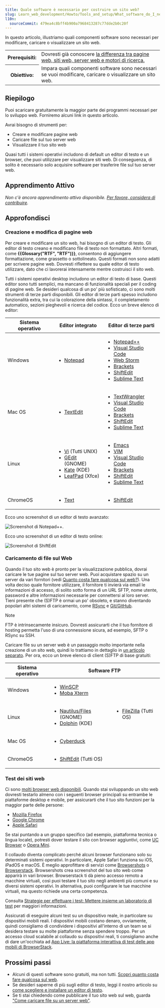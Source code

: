 ```yaml
---
title: Quale software è necessario per costruire un sito web?
slug: Learn_web_development/Howto/Tools_and_setup/What_software_do_I_need
l10n:
  sourceCommit: 479ea4c8bff4b900a7968413287c77dde2b0c20f
---
```


In questo articolo, illustriamo quali componenti software sono necessari per modificare, caricare o visualizzare un sito web.

<table class="standard-table">
  <tbody>
    <tr>
      <th scope="row">Prerequisiti:</th>
      <td>
        Dovresti già conoscere
        <a
          href="/it/docs/Learn_web_development/Getting_started/Environment_setup/Browsing_the_web"
          >la differenza tra pagine web, siti web, server web e motori di ricerca.</a
        >
      </td>
    </tr>
    <tr>
      <th scope="row">Obiettivo:</th>
      <td>
        Impara quali componenti software sono necessari se vuoi modificare, caricare o visualizzare un sito web.
      </td>
    </tr>
  </tbody>
</table>

## Riepilogo

Puoi scaricare gratuitamente la maggior parte dei programmi necessari per lo sviluppo web. Forniremo alcuni link in questo articolo.

Avrai bisogno di strumenti per:

- Creare e modificare pagine web
- Caricare file sul tuo server web
- Visualizzare il tuo sito web

Quasi tutti i sistemi operativi includono di default un editor di testo e un browser, che puoi utilizzare per visualizzare siti web. Di conseguenza, di solito è necessario solo acquisire software per trasferire file sul tuo server web.

## Apprendimento Attivo

_Non c'è ancora apprendimento attivo disponibile. [Per favore, considera di contribuire](/it/docs/MDN/Community/Getting_started)._

## Approfondisci

### Creazione e modifica di pagine web

Per creare e modificare un sito web, hai bisogno di un editor di testo. Gli editor di testo creano e modificano file di testo non formattato. Altri formati, come **{{Glossary("RTF", "RTF")}}**, consentono di aggiungere formattazione, come grassetto o sottolineato. Questi formati non sono adatti per scrivere pagine web. Dovresti riflettere su quale editor di testo utilizzare, dato che ci lavorerai intensamente mentre costruisci il sito web.

Tutti i sistemi operativi desktop includono un editor di testo di base. Questi editor sono tutti semplici, ma mancano di funzionalità speciali per il coding di pagine web. Se desideri qualcosa di un po' più sofisticato, ci sono molti strumenti di terze parti disponibili. Gli editor di terze parti spesso includono funzionalità extra, tra cui la colorazione della sintassi, il completamento automatico, sezioni pieghevoli e ricerca del codice. Ecco un breve elenco di editor:

<table class="standard-table">
  <thead>
    <tr>
      <th scope="col">Sistema operativo</th>
      <th scope="col">Editor integrato</th>
      <th scope="col">Editor di terze parti</th>
    </tr>
  </thead>
  <tbody>
    <tr>
      <td>Windows</td>
      <td>
        <ul>
          <li>
            <a
              href="https://en.wikipedia.org/wiki/Notepad_%28software%29"
              rel="external"
              >Notepad</a
            >
          </li>
        </ul>
      </td>
      <td>
        <ul>
          <li><a href="https://notepad-plus-plus.org/">Notepad++</a></li>
          <li>
            <a href="https://visualstudio.microsoft.com/">Visual Studio Code</a>
          </li>
          <li><a href="https://www.jetbrains.com/webstorm/">Web Storm</a></li>
          <li><a href="https://brackets.io/">Brackets</a></li>
          <li><a href="https://shiftedit.net/">ShiftEdit</a></li>
          <li><a href="https://www.sublimetext.com/">Sublime Text</a></li>
        </ul>
      </td>
    </tr>
    <tr>
      <td>Mac OS</td>
      <td>
        <ul>
          <li>
            <a href="https://en.wikipedia.org/wiki/TextEdit" rel="external"
              >TextEdit</a
            >
          </li>
        </ul>
      </td>
      <td>
        <ul>
          <li>
            <a href="https://www.barebones.com/products/textwrangler/"
              >TextWrangler</a
            >
          </li>
          <li>
            <a href="https://visualstudio.microsoft.com/">Visual Studio Code</a>
          </li>
          <li><a href="https://brackets.io/">Brackets</a></li>
          <li><a href="https://shiftedit.net/">ShiftEdit</a></li>
          <li><a href="https://www.sublimetext.com/">Sublime Text</a></li>
        </ul>
      </td>
    </tr>
    <tr>
      <td>Linux</td>
      <td>
        <ul>
          <li>
            <a href="https://en.wikipedia.org/wiki/Vi_(text_editor)" rel="external">Vi</a>
            (Tutti UNIX)
          </li>
          <li>
            <a href="https://en.wikipedia.org/wiki/Gedit" rel="external"
              >GEdit</a
            >
            (GNOME)
          </li>
          <li>
            <a
              href="https://en.wikipedia.org/wiki/Kate_%28text_editor%29"
              rel="external"
              >Kate</a
            >
            (KDE)
          </li>
          <li>
            <a href="https://en.wikipedia.org/wiki/Leafpad" rel="external"
              >LeafPad</a
            >
            (Xfce)
          </li>
        </ul>
      </td>
      <td>
        <ul>
          <li><a href="https://www.gnu.org/software/emacs/">Emacs</a></li>
          <li><a href="https://www.vim.org/" rel="external">VIM</a></li>
          <li>
            <a href="https://visualstudio.microsoft.com/">Visual Studio Code</a>
          </li>
          <li><a href="https://brackets.io/">Brackets</a></li>
          <li><a href="https://shiftedit.net/">ShiftEdit</a></li>
          <li><a href="https://www.sublimetext.com/">Sublime Text</a></li>
        </ul>
      </td>
    </tr>
    <tr>
      <td>ChromeOS</td>
      <td>
        <ul>
          <li><a href="https://en.wikipedia.org/wiki/Text_(Chrome_app)">Text</a></li>
        </ul>
      </td>
      <td>
        <ul>
          <li><a href="https://shiftedit.net/">ShiftEdit</a></li>
        </ul>
      </td>
    </tr>
  </tbody>
</table>

Ecco uno screenshot di un editor di testo avanzato:

![Screenshot di Notepad++.](notepadplusplus.png)

Ecco uno screenshot di un editor di testo online:

![Screenshot di ShiftEdit](shiftedit.png)

### Caricamento di file sul Web

Quando il tuo sito web è pronto per la visualizzazione pubblica, dovrai caricare le tue pagine sul tuo server web. Puoi acquistare spazio su un server da vari fornitori (vedi [Quanto costa fare qualcosa sul web?](/it/docs/Learn_web_development/Howto/Tools_and_setup/How_much_does_it_cost)). Una volta deciso quale fornitore utilizzare, il fornitore ti invierà via email le informazioni di accesso, di solito sotto forma di un URL SFTP, nome utente, password e altre informazioni necessarie per connettersi al loro server. Tieni presente che (S)FTP è ormai un po' obsoleto, e stanno diventando popolari altri sistemi di caricamento, come [RSync](https://en.wikipedia.org/wiki/Rsync) e [Git/GitHub](https://docs.github.com/en/pages/configuring-a-custom-domain-for-your-github-pages-site).

> [!NOTE]
> FTP è intrinsecamente insicuro. Dovresti assicurarti che il tuo fornitore di hosting permetta l'uso di una connessione sicura, ad esempio, SFTP o RSync su SSH.

Caricare file su un server web è un passaggio molto importante nella creazione di un sito web, quindi lo trattiamo in dettaglio in [un articolo separato](/it/docs/Learn_web_development/Howto/Tools_and_setup/Upload_files_to_a_web_server). Per ora, ecco un breve elenco di client (S)FTP di base gratuiti:

<table class="standard-table">
  <thead>
    <tr>
      <th scope="col">Sistema operativo</th>
      <th colspan="2" scope="col">Software FTP</th>
    </tr>
  </thead>
  <tbody>
    <tr>
      <td>Windows</td>
      <td>
        <ul>
          <li><a href="https://winscp.net">WinSCP</a></li>
          <li><a href="https://mobaxterm.mobatek.net/">Moba Xterm</a></li>
        </ul>
      </td>
      <td rowspan="3">
        <ul>
          <li>
            <a href="https://filezilla-project.org/">FileZilla</a> (Tutti OS)
          </li>
        </ul>
      </td>
    </tr>
    <tr>
      <td>Linux</td>
      <td>
        <ul>
          <li>
            <a
              href="https://apps.gnome.org/en/Nautilus/"
              rel="external"
              >Nautilus/Files</a
            >
            (GNOME)
          </li>
          <li>
            <a href="https://dolphin.com/" rel="external">Dolphin</a> (KDE)
          </li>
        </ul>
      </td>
    </tr>
    <tr>
      <td>Mac OS</td>
      <td>
        <ul>
          <li><a href="https://cyberduck.de/">Cyberduck</a></li>
        </ul>
      </td>
    </tr>
    <tr>
      <td>ChromeOS</td>
      <td>
        <ul>
          <li><a href="https://shiftedit.net/">ShiftEdit</a> (Tutti OS)</li>
        </ul>
      </td>
      <td></td>
    </tr>
  </tbody>
</table>

### Test dei siti web

Ci sono [molti browser web disponibili](https://en.wikipedia.org/wiki/List_of_web_browsers). Quando stai sviluppando un sito web dovresti testarlo almeno con i seguenti browser principali su entrambe le piattaforme desktop e mobile, per assicurarti che il tuo sito funzioni per la maggior parte delle persone:

- [Mozilla Firefox](https://www.mozilla.org/en-US/firefox/new/)
- [Google Chrome](https://www.google.com/chrome/)
- [Apple Safari](https://www.apple.com/safari/)

Se stai puntando a un gruppo specifico (ad esempio, piattaforma tecnica o lingua locale), potresti dover testare il sito con browser aggiuntivi, come [UC Browser](https://www.ucweb.com/) o [Opera Mini](https://www.opera.com/mini).

Il collaudo diventa complicato perché alcuni browser funzionano solo su determinati sistemi operativi. In particolare, Apple Safari funziona su iOS, iPadOS e macOS. È meglio approfittare di servizi come [Browsershots](https://browsershots.org/) o [Browserstack](https://www.browserstack.com/). Browsershots crea screenshot del tuo sito web come apparirà in vari browser. Browserstack ti dà pieno accesso remoto a macchine virtuali, così puoi testare il tuo sito negli ambienti più comuni e su diversi sistemi operativi. In alternativa, puoi configurare le tue macchine virtuali, ma questo richiede una certa competenza.

Consulta [Strategie per effettuare i test: Mettere insieme un laboratorio di test](/it/docs/Learn_web_development/Extensions/Testing/Testing_strategies#putting_together_a_testing_lab) per maggiori informazioni.

Assicurati di eseguire alcuni test su un dispositivo reale, in particolare su dispositivi mobili reali. I dispositivi mobili costano denaro, ovviamente, quindi consigliamo di condividere i dispositivi all'interno di un team se si desidera testare su molte piattaforme senza spendere troppo. Per un accesso cloud scalabile al collaudo su dispositivi reali, ti consigliamo anche di dare un'occhiata ad [App Live: la piattaforma interattiva di test delle app mobili di BrowserStack](https://www.browserstack.com/app-live).

## Prossimi passi

- Alcuni di questi software sono gratuiti, ma non tutti. [Scopri quanto costa fare qualcosa sul web](/it/docs/Learn_web_development/Howto/Tools_and_setup/How_much_does_it_cost).
- Se desideri saperne di più sugli editor di testo, leggi il nostro articolo su [come scegliere e installare un editor di testo](/it/docs/Learn_web_development/Howto/Tools_and_setup/Available_text_editors).
- Se ti stai chiedendo come pubblicare il tuo sito web sul web, guarda ["Come caricare file su un server web"](/it/docs/Learn_web_development/Howto/Tools_and_setup/Upload_files_to_a_web_server).
